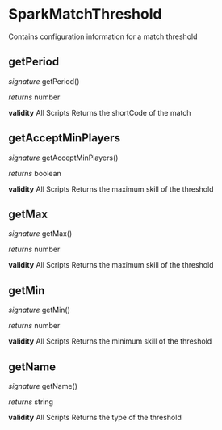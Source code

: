 # SparkMatchThreshold

Contains configuration information for a match threshold


## getPeriod

_signature_ getPeriod()</p>
_returns_ number</p>

<b>validity</b> All Scripts
Returns the shortCode of the match

## getAcceptMinPlayers

_signature_ getAcceptMinPlayers()</p>
_returns_ boolean</p>

<b>validity</b> All Scripts
Returns the maximum skill of the threshold

## getMax

_signature_ getMax()</p>
_returns_ number</p>

<b>validity</b> All Scripts
Returns the maximum skill of the threshold

## getMin

_signature_ getMin()</p>
_returns_ number</p>

<b>validity</b> All Scripts
Returns the minimum skill of the threshold

## getName

_signature_ getName()</p>
_returns_ string</p>

<b>validity</b> All Scripts
Returns the type of the threshold
